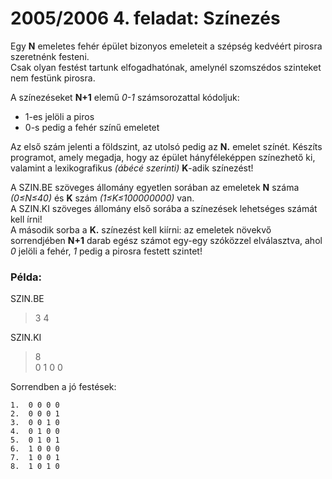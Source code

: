 # 2005/2006 4. feladat: Színezés

Egy **N** emeletes fehér épület bizonyos emeleteit a szépség kedvéért pirosra szeretnénk festeni.  
Csak olyan festést tartunk elfogadhatónak, amelynél szomszédos szinteket nem festünk
pirosra.  

A színezéseket **N+1** elemű *0-1* számsorozattal kódoljuk:  
- 1-es jelöli a piros
- 0-s pedig a fehér színű emeletet  

Az első szám jelenti a földszint, az utolsó pedig az **N.** emelet színét. 
Készíts programot, amely megadja, hogy az épület hányféleképpen színezhető ki,  valamint a lexikografikus *(ábécé szerinti)* **K**-adik színezést!  

A SZIN.BE szöveges állomány egyetlen sorában az emeletek **N** száma *(0≤N≤40)* és **K** szám *(1≤K≤100000000)* van.  
A SZIN.KI szöveges állomány első sorába a színezések lehetséges számát kell írni!  
A második sorba a **K.** színezést kell kiírni: az emeletek növekvő sorrendjében **N+1** darab egész számot egy-egy szóközzel elválasztva, ahol *0* jelöli a fehér, *1* pedig a pirosra festett szintet!  

### Példa:  
SZIN.BE  
>3 4

SZIN.KI
>8  
>0 1 0 0  

Sorrendben a jó festések:  
```
1.  0 0 0 0
2.  0 0 0 1
3.  0 0 1 0
4.  0 1 0 0
5.  0 1 0 1
6.  1 0 0 0
7.  1 0 0 1
8.  1 0 1 0
```
